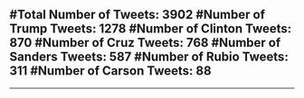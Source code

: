 #Total Number of Tweets: 3902 
#Number of Trump Tweets: 1278
#Number of Clinton Tweets: 870
#Number of Cruz Tweets: 768
#Number of Sanders Tweets: 587
#Number of Rubio Tweets: 311
#Number of Carson Tweets: 88
---
---
